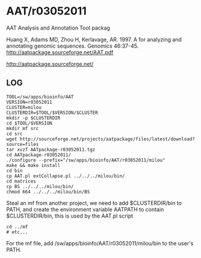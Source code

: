AAT/r03052011
=============

AAT Analysis and Annotation Tool packag

Huang X, Adams MD, Zhou H, Kerlavage, AR.  1997.  A for analyzing and annotating
genomic sequences.  Genomics 46:37-45. http://aatpackage.sourceforge.net/AAT.pdf

<http://aatpackage.sourceforge.net/>


LOG
---

    TOOL=/sw/apps/bioinfo/AAT
    VERSION=r03052011
    CLUSTER=milou
    CLUSTERDIR=$TOOL/$VERSION/$CLUSTER
    mkdir -p $CLUSTERDIR
    cd $TOOL/$VERSION
    mkdir mf src
    cd src
    wget http://sourceforge.net/projects/aatpackage/files/latest/download?source=files
    tar xvzf AATpackage-r03052011.tgz
    cd AATpackage-r03052011/
    ./configure --prefix="/sw/apps/bioinfo/AAT/r03052011/milou"
    make && make install
    cd bin
    cp AAT.pl extCollapse.pl ../../../milou/bin/
    cd matrices
    cp BS ../../../milou/bin/
    chmod 664 ../../../milou/bin/BS

Steal an mf from another project, we need to add $CLUSTERDIR/bin to PATH, and
create the environment variable AATPATH to contain $CLUSTERDIR/bin, this is used
by the AAT.pl script

    cd ../mf
    # etc...

For the mf file, add /sw/apps/bioinfo/AAT/r03052011/milou/bin to the user's PATH.
